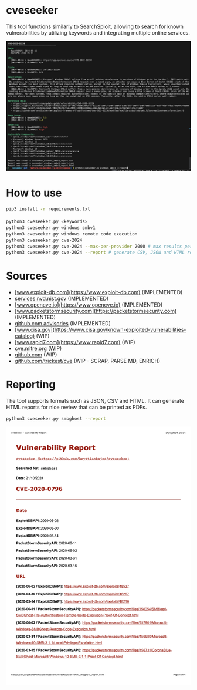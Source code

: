 # cveseeker
This tool functions similarly to SearchSploit, allowing to search for known vulnerabilities by utilizing keywords and integrating multiple online services. 

<img src="https://raw.githubusercontent.com/krystianbajno/krystianbajno/main/img/cveseekerino.png"/>

# How to use
```bash
pip3 install -r requirements.txt

python3 cveseeker.py <keywords>
python3 cveseeker.py windows smbv1
python3 cveseeker.py windows remote code execution
python3 cveseeker.py cve-2024
python3 cveseeker.py cve-2024 --max-per-provider 2000 # max results per provider, default 100
python3 cveseeker.py cve-2024 --report # generate CSV, JSON and HTML report
```

# Sources
- [www.exploit-db.com](https://www.exploit-db.com) (IMPLEMENTED)
- [services.nvd.nist.gov](https://services.nvd.nist.gov/rest/json/cves/2.0?noRejected) (IMPLEMENTED)
- [www.opencve.io](https://www.opencve.io) (IMPLEMENTED)
- [www.packetstormsecurity.com](https://packetstormsecurity.com) (IMPLEMENTED)
- [github.com advisories](https://github.com/advisories) (IMPLEMENTED)
- [www.cisa.gov](https://www.cisa.gov/known-exploited-vulnerabilities-catalog) (WIP)
- [www.rapid7.com](https://www.rapid7.com) (WIP)
- [cve.mitre.org](https://cve.mitre.org/cve/search_cve_list.html) (WIP)
- [github.com](https://github.com)  (WIP)
- [github.com/trickest/cve](https://github.com/search?q=repo%3Atrickest%2Fcve%20cve-2024&type=code) (WIP - SCRAP, PARSE MD, ENRICH)

# Reporting
The tool supports formats such as JSON, CSV and HTML. It can generate HTML reports for nice review that can be printed as PDFs. 

```bash
python3 cveseeker.py smbghost --report
```

<img src="https://raw.githubusercontent.com/krystianbajno/krystianbajno/main/img/cveseeker-html.png"/>
